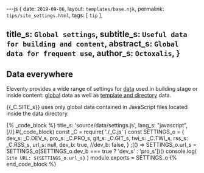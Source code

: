 ---js
{
  date:      `2019-09-06`,
  layout:    `templates/base.njk`,
  permalink: `tips/site_settings.html`,
  tags:      [ `tip` ],

  title_s:    `Global settings`,
  subtitle_s: `Useful data for building and content`,
  abstract_s: `Global data for frequent use`,
  author_s:   `Octoxalis`,
}
---
[comment]: # (======== Post ========)

## Data everywhere

Eleventy provides a wide range of settings for [data] used in building stage or inside content: [global] data as well as [template and directory] data.

{{_C.SITE_s}} uses only global data contained in JavaScript files located inside the data directory.

{% _code_block %}
    title_s: 'source/data/settings.js',
    lang_s: "javascript",
[//]:#(_code_block)
const _C = require( './_C.js' )
const SETTINGS_o =
{
  dev_s: _C.DEV_s,
  pro_s: _C.PRO_s,
  git_s: _C.GIT_s,
  twi_s: _C.TWI_s,
  rss_s: _C.RSS_s,
  url_s: null,
  dev_b: true,
  //dev_b: false,
}
;(() => SETTINGS_o.url_s = SETTINGS_o[SETTINGS_o.dev_b === true ? 'dev_s' : 'pro_s'])()
console.log( `Site URL: ${SETTINGS_o.url_s}` )
module.exports = SETTINGS_o
{% end_code_block %}

[comment]: # (======== Links ========)

[data]: https://www.11ty.io/docs/data/
[global]: https://www.11ty.io/docs/data-global/
[template and directory]: https://www.11ty.io/docs/data-template-dir/
